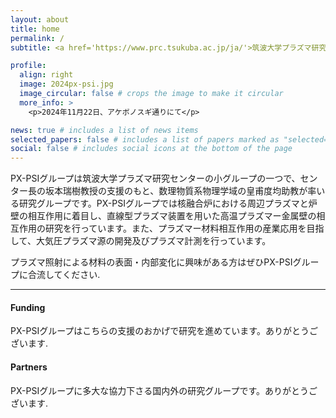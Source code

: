 ```yaml
---
layout: about
title: home
permalink: /
subtitle: <a href='https://www.prc.tsukuba.ac.jp/ja/'>筑波大学プラズマ研究センタ</a> PX-PSIグループです。

profile:
  align: right
  image: 2024px-psi.jpg
  image_circular: false # crops the image to make it circular
  more_info: >
    <p>2024年11月22日、アケボノスギ通りにて</p>

news: true # includes a list of news items
selected_papers: false # includes a list of papers marked as "selected={true}"
social: false # includes social icons at the bottom of the page
---
```


PX-PSIグループは筑波大学プラズマ研究センターの小グループの一つで、センター長の坂本瑞樹教授の支援のもと、数理物質系物理学域の皇甫度均助教が率いる研究グループです。PX-PSIグループでは核融合炉における周辺プラズマと炉壁の相互作用に着目し、直線型プラズマ装置を用いた高温プラズマー金属壁の相互作用の研究を行っています。また、プラズマー材料相互作用の産業応用を目指して、大気圧プラズマ源の開発及びプラズマ計測を行っています。

プラズマ照射による材料の表面・内部変化に興味がある方はぜひPX-PSIグループに合流してください.

---

#### Funding
PX-PSIグループはこちらの支援のおかげで研究を進めています。ありがとうございます.

#### Partners
PX-PSIグループに多大な協力下さる国内外の研究グループです。ありがとうございます.
